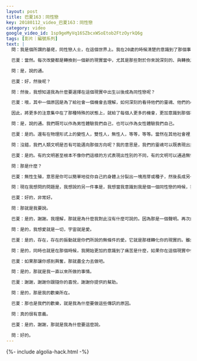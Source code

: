 ```yaml
---
layout: post
title: 巴夏163：同性戀
key: 20180112_video_巴夏163：同性戀
category: video
google_video_id: 1sp9geMyVq16SZbcxWSoEtob2FtzOyrkQ6g
tags: [影片｜編號系列]
text: |
  問：我是個所謂的基佬，同性戀人士，在這個世界上。我在20歲的時候清楚的意識到了那個事實。那對我來說真是一種複雜的經歷。我想那時候我真是轉換到了一個非常不同的現實當中。

  巴夏：當然。每次改變都是轉換到一個新的現實當中，尤其是那些對於你來說深刻的、與轉換之前的現實相比非常不同的現實。說的通嗎？

  問：是，說的通。

  巴夏：好，然後呢？

  問：然後，我想知道我為什麼要選擇在這個現實中出生以後成為同性戀呢？

  巴夏：哦，其中一個原因是為了給社會一個機會去理解，如何深刻的看待他們的靈魂、他們的心靈，那既包括了男性能量，又包括了女性能量。此刻在你們的星球社會上有許多焦點專注在了同性戀能量上，因為對於人們來說，平衡他們內在的男性和女性能量是十分重要的。

  因此，將更多的注意集中在了那種特殊的狀態上，就給了每個人更多的機會，更加意識到那個事實：你的靈魂或者精神既可以由男性，也可以由女性來表達自己。實際上是其他幾件事情。所以這就給予了人們一個機會去平衡他們內在的能量，通過看到這樣一個例子，就像你自己這樣，願意表達出與他們已經選擇的身體形式相反的能量來。說的通嗎？

  問：是，說的通。我們既可以作為男性體驗我們自己，也可以作為女性體驗我們自己。

  巴夏：是的。還有在物理形式上的變性人，雙性人，無性人，等等，等等。當然在其他社會裡，靈魂有著許多種其他的表達，甚至和在你們星球上的性別表達完全不相似。因此靈魂可以通過許多種的方式來表達它自己，因為那是以那種方式的一切事物。

  問：沒錯，我們人類文明是否有可能邁向那個方向呢？我的意思是，我們的靈魂可以既表現出男性，又可以表現出女性？

  巴夏：是的。有的文明甚至根本不像你們這樣的方式表現出性別的不同，有的文明可以通過無性生殖來進行複製。

  問：那是什麼？

  巴夏：無性生殖，意思是你可以簡單地從你自己的身體上分裂出一塊孢芽或種子，然後長成另一個完整的人，其中沒有任何的性互動。你們星球上的一些動物和植物就是通過那種方法來複製的。

  問：現在我想問的問題是，我想說的另一件事是，我想當我意識到我是個一個同性戀的時候，我從那個體驗中所學習到的功課是，我開始更加的意識到「什麼才是愛」、「我們是如何體驗愛的」。那就是我從我的體驗中學習到的。

  巴夏：好的，非常好。

  問：那就是我要說。

  巴夏：是的，謝謝。我理解，那就是為什麼我對此沒有什麼可說的。因為那是一個聲明。再次的，那也是給你們的社會一個機會，將愛可以從許多不同的形式，不同的角度來表達增添了更多的信息。以便你給予你自己一個機會讓更多的人，看到所有其他的不同的方式，讓他們理解愛是可以有許多種方式來表達的。

  問：是的，我想愛就是一切，宇宙就是愛。

  巴夏：是的，存在，存在的振動就是你們所說的無條件的愛。它就是那樣轉化你的現實的。雖然無條件的愛可以通過其他的方式和其他的現實被體驗到，但是，它轉換你的現實的方式就是通過體驗、感覺到無條件的愛，那就是存在自身的振動的重要意義所在。

  問：是的，同時也就是在那個時候，我開始更加的意識到了痛苦是什麼，如果你在這個現實中使用那個詞的話。所以那時候我就下定決心，把我整個生命都獻身於幫助其他的同性戀人士當中。

  巴夏：如果那讓你感到興奮，那就盡全力去做吧。

  問：是的，那就是我一直以來所做的事情。

  巴夏：謝謝，謝謝你跟隨你的喜悅，謝謝你提供的幫助。

  問：是的，那是我的歡樂所在。

  巴夏：那也是我們的歡樂，就是我為什麼要做這些傳訊的原因。

  問：真的很有意義。

  巴夏：是的，謝謝，那就是我為什麼要這麼說。

  問：好的。
---
```


{%- include algolia-hack.html -%}
